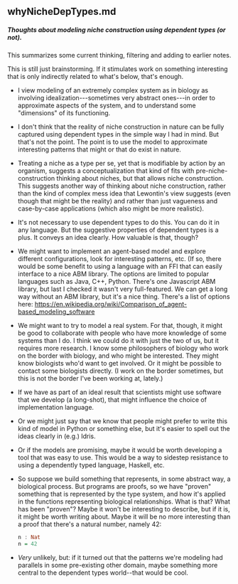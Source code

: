whyNicheDepTypes.md
---
##### Thoughts about modeling niche construction using dependent types (or not).
This summarizes some current thinking, filtering and adding to earlier notes.

This is still just brainstorming.  If it stimulates work on something
interesting that is only indirectly related to what's below, that's
enough.

* I view modeling of an extremely complex system as in biology
  as involving idealization---sometimes very abstract ones---in
  order to approximate aspects of the system, and to understand
  some "dimensions" of its functioning.

* I don't think that the reality of niche construction in nature can
  be fully captured using dependent types in the simple way I had in
  mind.  But that's not the point.  The point is to use the model to
  approximate interesting patterns that might or that do exist in
  nature.

* Treating a niche as a type per se, yet that is modifiable by
  action by an organism, suggests a conceptualization that kind of fits
  with pre-niche-construction thinking about niches, but that
  allows niche construction.  This suggests another way of
  thinking about niche construction, rather than the kind of
  complex mess idea that Lewontin's view suggests (even though
  that might be the reality) and rather than just vagueness and
  case-by-case applications (which also might be more realistic).

* It's not necessary to use dependent types to do this.
  You can do it in any language.  But the suggestive properties
  of dependent types is a plus.  It conveys an idea clearly.  How
  valuable is that, though?

* We might want to implement an agent-based model and explore
  different configurations, look for interesting patterns, etc.
  (If so, there would be some benefit to using a language with an
  FFI that can easily interface to a nice ABM library.  The
  options are limited to popular languages such as Java, C++,
  Python.  There's one Javascript ABM library, but last I checked
  it wasn't very full-featured.  We can get a long way without
  an ABM library, but it's a nice thing.  There's a list of
  options here:
  https://en.wikipedia.org/wiki/Comparison_of_agent-based_modeling_software

* We might want to try to model a real system.  For that, though,
  it might be good to collaborate with people who have more
  knowledge of some systems than I do.  I think we could do it
  with just the two of us, but it requires more research.  I know
  some philosophers of biology who work on the border with
  biology, and who might be interested.  They might know
  biologists who'd want to get involved.  Or it might be possible
  to contact some biologists directly.  (I work on the border
  sometimes, but this is not the border I've been working at,
  lately.)

* If we have as part of an ideal result that scientists might use
  software that we develop (a long-shot), that might influence
  the choice of implementation language.

* Or we might just say that we know that people might prefer to
  write this kind of model in Python or something else, but it's easier
  to spell out the ideas clearly in (e.g.) Idris.

* Or if the models are promising, maybe it would be worth developing a
  tool that was easy to use.  This would be a way to sidestep
  resistance to using a dependently typed language, Haskell, etc.

* So suppose we build something that represents, in some abstract
  way, a biological process.  But programs are proofs, so we have
  "proven" something that is represented by the type system, and
  how it's applied in the functions representing biological
  relationships.  What is that?  What has been "proven"?  Maybe
  it won't be interesting to describe, but if it is, it might be worth
  writing about.  Maybe it will be no more interesting than
  a proof that there's a natural number, namely 42:

    ```haskell
    n : Nat
    n = 42
    ```
* *Very* unlikely, but: if it turned out that the patterns we're
  modeling had parallels in some pre-existing other domain, maybe
  something more central to the dependent types world--that would
  be cool.
